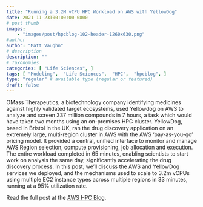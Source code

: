 ```yaml
---
title: "Running a 3.2M vCPU HPC Workload on AWS with YellowDog"
date: 2021-11-23T00:00:00-0800
# post thumb
images:
    - "images/post/hpcblog-102-header-1260x630.png"
#author
author: "Matt Vaughn"
# description
description: ""
# Taxonomies
categories: [ "Life Sciences", ]
tags: [ "Modeling",  "Life Sciences",  "HPC",  "hpcblog", ]
type: "regular" # available type (regular or featured)
draft: false
---
```


OMass Therapeutics, a biotechnology company identifying medicines against highly validated target ecosystems, used Yellowdog on AWS to analyze and screen 337 million compounds in 7 hours, a task which would have taken two months using an on-premises HPC cluster. YellowDog, based in Bristol in the UK, ran the drug discovery application on an extremely large, multi-region cluster in AWS with the AWS ‘pay-as-you-go’ pricing model. It provided a central, unified interface to monitor and manage AWS Region selection, compute provisioning, job allocation and execution. The entire workload completed in 65 minutes, enabling scientists to start work on analysis the same day, significantly accelerating the drug discovery process. In this post, we’ll discuss the AWS and YellowDog services we deployed, and the mechanisms used to scale to 3.2m vCPUs using multiple EC2 instance types across multiple regions in 33 minutes, running at a 95% utilization rate.

Read the full post at the [AWS HPC Blog](https://aws.amazon.com/blogs/hpc/running-a-3-2m-vcpu-hpc-workload-on-aws-with-yellowdog/).
